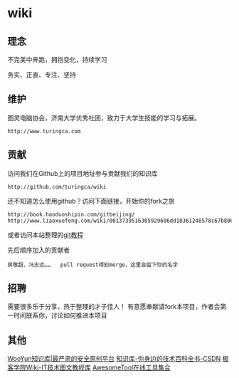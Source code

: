 wiki
=====

理念
----

不完美中奔跑，拥抱变化，持续学习

务实、正直、专注、坚持

维护
----

图灵电脑协会，济南大学优秀社团，致力于大学生技能的学习与拓展。

    http://www.turingca.com


贡献
-----

访问我们在Github上的项目地址参与贡献我们的知识库

    http://github.com/turingca/wiki
    
还不知道怎么使用github？访问下面链接，开始你的fork之旅

    http://book.haoduoshipin.com/gitbeijing/
    http://www.liaoxuefeng.com/wiki/0013739516305929606dd18361248578c67b8067c8c017b000/
   
或者访问本站整理的[git教程](platform/git.md) 

先后顺序加入的贡献者

    房敬超、冯志远……   pull request得到merge，这里会留下你的名字
    
招聘
-----

需要很多乐于分享，热于整理的才子佳人！
有意愿奉献请fork本项目，作者会第一时间联系你，讨论如何推进本项目

其他
----

[WooYun知识库|最严肃的安全原创平台](http://drops.wooyun.org/)
[知识库-你身边的技术百科全书-CSDN](http://lib.csdn.net/)
[极客学院Wiki-IT技术图文教程库](http://wiki.jikexueyuan.com/)
[AwesomeTool在线工具集合](http://www.awesometool.org/)

